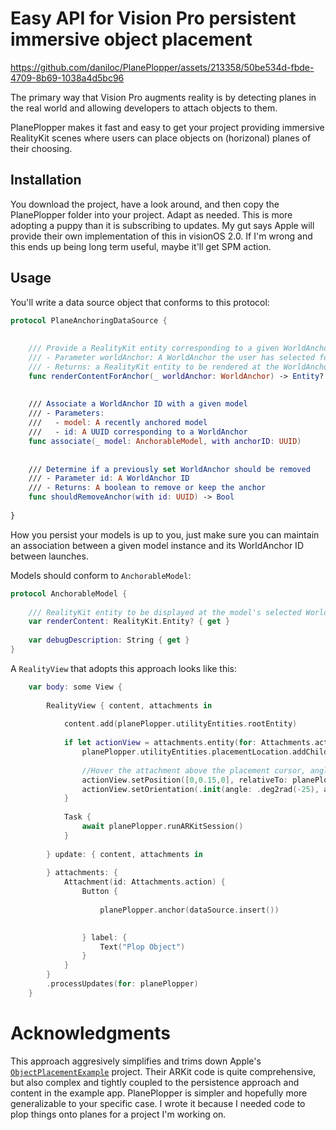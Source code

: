 # Easy API for Vision Pro persistent immersive object placement

https://github.com/daniloc/PlanePlopper/assets/213358/50be534d-fbde-4709-8b69-1038a4d5bc96

The primary way that Vision Pro augments reality is by detecting planes in the real world and allowing developers to attach objects to them.

PlanePlopper makes it fast and easy to get your project providing immersive RealityKit scenes where users can place objects on (horizonal) planes of their choosing.

## Installation

You download the project, have a look around, and then copy the PlanePlopper folder into your project. Adapt as needed. This is more adopting a puppy than it is subscribing to updates. My gut says Apple will provide their own implementation of this in visionOS 2.0. If I'm wrong and this ends up being long term useful, maybe it'll get SPM action.

## Usage

You'll write a data source object that conforms to this protocol:

```swift
protocol PlaneAnchoringDataSource {
    
    
    /// Provide a RealityKit entity corresponding to a given WorldAnchor
    /// - Parameter worldAnchor: A WorldAnchor the user has selected for placing a persisted object
    /// - Returns: a RealityKit entity to be rendered at the WorldAnchor's position
    func renderContentForAnchor(_ worldAnchor: WorldAnchor) -> Entity?
    
    
    /// Associate a WorldAnchor ID with a given model
    /// - Parameters:
    ///   - model: A recently anchored model
    ///   - id: A UUID corresponding to a WorldAnchor
    func associate(_ model: AnchorableModel, with anchorID: UUID)
    
    
    /// Determine if a previously set WorldAnchor should be removed
    /// - Parameter id: A WorldAnchor ID
    /// - Returns: A boolean to remove or keep the anchor
    func shouldRemoveAnchor(with id: UUID) -> Bool
    
}
```

How you persist your models is up to you, just make sure you can maintain an association between a given model instance and its WorldAnchor ID between launches.

Models should conform to `AnchorableModel`:

```swift
protocol AnchorableModel {
    
    /// RealityKit entity to be displayed at the model's selected WorldAnchor
    var renderContent: RealityKit.Entity? { get }
    
    var debugDescription: String { get }
}
```

A `RealityView` that adopts this approach looks like this:

```swift
    var body: some View {
        
        RealityView { content, attachments in
            
            content.add(planePlopper.utilityEntities.rootEntity)
            
            if let actionView = attachments.entity(for: Attachments.action) {
                planePlopper.utilityEntities.placementLocation.addChild(actionView)
                
                //Hover the attachment above the placement cursor, angled toward the user
                actionView.setPosition([0,0.15,0], relativeTo: planePlopper.utilityEntities.placementLocation)
                actionView.setOrientation(.init(angle: .deg2rad(-25), axis: [1,0,0]), relativeTo: planePlopper.utilityEntities.placementLocation)
            }
                
            Task {
                await planePlopper.runARKitSession()
            }
            
        } update: { content, attachments in
            
        } attachments: {
            Attachment(id: Attachments.action) {
                Button {
                    
                    planePlopper.anchor(dataSource.insert())

                    
                } label: {
                    Text("Plop Object")
                }
            }
        }
        .processUpdates(for: planePlopper)
    }
```

# Acknowledgments

This approach aggresively simplifies and trims down Apple's [`ObjectPlacementExample`](https://developer.apple.com/documentation/visionos/placing-content-on-detected-planes) project. Their ARKit code is quite comprehensive, but also complex and tightly coupled to the persistence approach and content in the example app. PlanePlopper is simpler and hopefully more generalizable to your specific case. I wrote it because I needed code to plop things onto planes for a project I'm working on.
